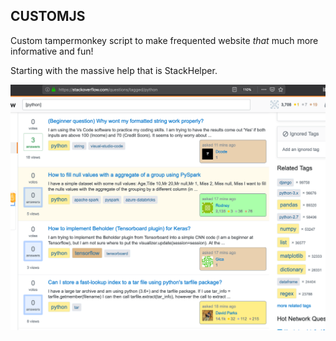 ## CUSTOMJS

Custom tampermonkey script to make frequented website *that* much more informative and fun!

Starting with the massive help that is StackHelper.

![More informative stackoverflow, with personal preferences](/images/SC_9.png)
